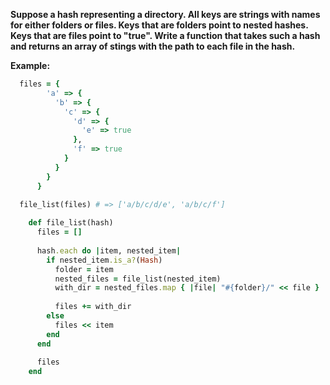 **Suppose a hash representing a directory. All keys are strings with names for either folders or files. Keys that are folders point to nested hashes. Keys that are files point to "true". Write a function that takes such a hash and returns an array of stings with the path to each file in the hash.**

**Example:**

  ```ruby
    files = {
          'a' => {
            'b' => {
              'c' => {
                'd' => {
                  'e' => true
                },
                'f' => true
              }
            }
          }
        }
        
    file_list(files) # => ['a/b/c/d/e', 'a/b/c/f']
  ```


  ```ruby
      def file_list(hash)
        files = []
    
        hash.each do |item, nested_item|
          if nested_item.is_a?(Hash)
            folder = item
            nested_files = file_list(nested_item)
            with_dir = nested_files.map { |file| "#{folder}/" << file }
    
            files += with_dir
          else
            files << item
          end
        end
    
        files
      end
  ```

